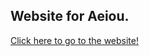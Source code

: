 ## Website for Aeiou.

[Click here to go to the website!](https://spaceshibes.github.io/aeioubot.github.io/)

